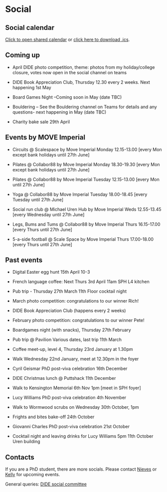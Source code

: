 # Social

## Social calendar

[Click to open shared calendar](https://outlook.office365.com/owa/calendar/d3495141dd604a45b1a70bcec775574c@imperial.ac.uk/96f193142b4a41d9a6e4946634663c5817212224041536648077/calendar.html) or [click here to download .ics](https://outlook.office365.com/owa/calendar/d3495141dd604a45b1a70bcec775574c@imperial.ac.uk/96f193142b4a41d9a6e4946634663c5817212224041536648077/calendar.ics).

## Coming up

* April DIDE photo competition, theme: photos from my holiday/college closure, votes now open in the social channel on teams

* DIDE Book Appreciation Club,  Thursday 12.30 every 2 weeks. Next happening 1st May

* Board Games Night –Coming soon in May (date TBC)

* Bouldering – See the Bouldering channel on Teams for details and any questions- next happening in May (date TBC)

* Charity bake sale 29th April

## Events by MOVE Imperial

* Circuits @ Scalespace by Move Imperial Monday 12.15-13.00 [every Mon except bank holidays until 27th June]

* Pilates @ Collabor88 by Move Imperial Monday 18.30-19.30 [every Mon except bank holidays until 27th June]

* Pilates @ Collabor88 by Move Imperial Tuesday 12.15-13.00 [every Mon until 27th June]

* Yoga @ Collabor88 by Move Imperial Tuesday 18.00-18.45 [every Tuesday until 27th June]

* Social run club @ Michael Uren Hub by Move Imperial Weds 12.55-13.45 [every Wednesday until 27th June]

* Legs, Bums and Tums @ Collabor88 by Move Imperial Thurs 16.15-17.00 [every Thurs until 27th June]

* 5-a-side football @ Scale Space by Move Imperial Thurs 17.00-18.00 [every Thurs until 27th June]


## Past events

* Digital Easter egg hunt 15th April 10-3

* French language coffee: Next Thurs 3rd April 11am SPH L4 kitchen

* Pub trip - Thursday 27th March 11th Floor cocktail night

* March photo competition: congratulations to our winner Rich!

* DIDE Book Appreciation Club (happens every 2 weeks)

* February photo competition: congratulations to our winner Pete!

* Boardgames night (with snacks), Thursday 27th February

* Pub trip @ Pavilion Various dates, last trip 11th March
  
* Coffee meet-up, level 4, Thursday 23rd January at 1.30pm
  
* Walk Wednesday 22nd January, meet at 12.30pm in the foyer

* Cyril Geismar PhD post-viva celebration 16th December

* DIDE Christmas lunch @ Puttshack 11th December

* Walk to Kensington Memorial 6th Nov 1pm [meet in SPH foyer]

* Lucy Williams PhD post-viva celebration 4th November

* Walk to Wormwood scrubs on Wednesday 30th October, 1pm

* Frights and bites bake-off 24th October

* Giovanni Charles PhD post-viva celebration 21st October

* Cocktail night and leaving drinks for Lucy Williams
  5pm 11th October Uren building

## Contacts

If you are a PhD student, there are more socials. Please contact [Nieves](mailto:n.derqui-fernandez@imperial.ac.uk) or [Kelly](mailto:k.mccain22@imperial.ac.uk) for upcoming events.

General queries: [DIDE social committee](mailto:dide-social@imperial.ac.uk)
